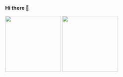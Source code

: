 ### Hi there 👋

<div>
   <img height="180em" src="https://github-readme-stats.vercel.app/api?username=LuizHLG08&show_icons=true&theme=midnight-purple"/>
 <img height="180em" src="https://github-readme-stats.vercel.app/api/top-langs/?username=LuizHLG08&layout=compact&theme=midnight-purple"/>
</div>

